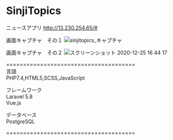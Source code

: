 # SinjiTopics
ニュースアプリ
http://13.230.254.65/#

画面キャプチャ　その１
![sinjitopics_キャプチャ](https://user-images.githubusercontent.com/68136885/103121677-9147d080-46c0-11eb-948d-e69de919869f.png)

画面キャプチャ　その２
![スクリーンショット 2020-12-25 16 44 17](https://user-images.githubusercontent.com/68136885/103126742-a0377e80-46d2-11eb-875e-bdeb4288e08f.png)

======================================
<br>言語<br>
PHP7.4,HTML5,SCSS,JavaScript

フレームワーク<br>
Laravel 5.8 <br>
Vue.js 

データベース<br>
PostgreSQL

======================================
